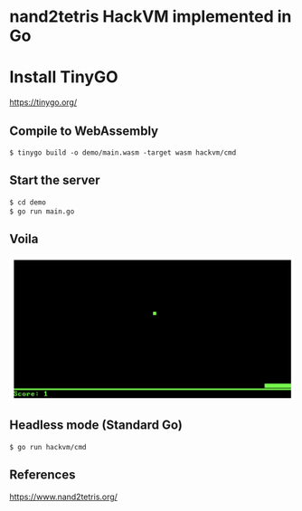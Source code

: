 # nand2tetris HackVM implemented in Go

# Install TinyGO

https://tinygo.org/

## Compile to WebAssembly

```shell
$ tinygo build -o demo/main.wasm -target wasm hackvm/cmd
```

## Start the server

```shell
$ cd demo
$ go run main.go
```

## Voila

![Pong](screenshot.png "Pong running on HackVM")

## Headless mode (Standard Go)

```shell
$ go run hackvm/cmd
```

## References

https://www.nand2tetris.org/
